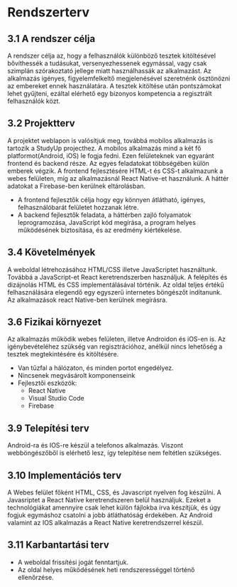 # Rendszerterv

## 3.1 A rendszer célja

A rendszer célja az, hogy a felhasználók különböző tesztek kitöltésével bővíthessék a tudásukat, versenyezhessenek egymással, vagy csak szimplán szórakoztató jellege miatt használhassák az alkalmazást. Az alkalmazás igényes, figyelemfelkeltő megjelenésével szeretnénk ösztönözni az embereket ennek használatára. A tesztek kitöltése után pontszámokat lehet gyűjteni, ezáltal elérhető egy bizonyos kompetencia a regisztrált felhasználók közt.

## 3.2 Projektterv

A projektet weblapon is valósítjuk meg, továbbá mobilos alkalmazás is tartozik a StudyUp projecthez. A mobilos alkalmazás mind a két fő platformot(Android, iOS) le fogja fedni. Ezen felületeknek van egyaránt frontend és backend része. Az egyes feladatokat többségében külön emberek végzik. A frontend fejlesztésére HTML-t és CSS-t alkalmazunk a webes felületen, míg az alkalmazásnál React Native-et használunk. A háttér adatokat a Firebase-ben kerülnek eltárolásban.

  - A frontend fejlesztők célja hogy egy könnyen átlátható, igényes, felhasználóbarát felületet hozzanak létre.
  - A backend fejlesztők feladata, a háttérben zajló folyamatok leprogramozása, JavaScript kód megírása, a program helyes működésének biztosítása, és az eredmény     kiértékelése.

## 3.4 Követelmények

A weboldal létrehozásához HTML/CSS illetve JavaScriptet használtunk. Továbbá a JavaScript-et React keretrendszerben használjuk. A felépítés és dizájnolás HTML és CSS implementálásával történik. Az oldal teljes értékű felhasználására elegendő egy egyszerű internetes böngészőt indítanunk. Az alkalmazások react Native-ben kerülnek megírásra.

## 3.6 Fizikai környezet

Az alkalmazás működik webes felületen, illetve Androidon és iOS-en is. Az igénybevételéhez szükség van regisztrációhoz, anélkül nincs lehetőség a tesztek megtekintésére és kitöltésére.

- Van tűzfal a hálózaton, és minden portot engedélyez.
- Nincsenek megvásárolt komponenseink
- Fejlesztői eszközök:
  - React Native
  - Visual Studio Code
  - Firebase
 
## 3.9 Telepítési terv

Android-ra és IOS-re készül a telefonos alkalmazás. Viszont webböngészőből is elérhető lesz, így telepítése nem feltétlen szükséges.

## 3.10 Implementációs terv

A Webes felület főként HTML, CSS, és Javascript nyelven fog készülni. A Javasriptet a React Native keretrendszeren belül használjuk. Ezeket a technológiákat amennyire csak lehet külön fájlokba írva készítjük, és úgy fogjuk egymáshoz csatolni a jobb átláthatóság érdekében. 
Az Android valamint az IOS alkalmazás a React Native keretrendszerrel készül.

## 3.11 Karbantartási terv

- A weboldal frissítési jogát fenntartjuk.
- Az oldal helyes működésének heti rendszerességgel történő ellenőrzése.
